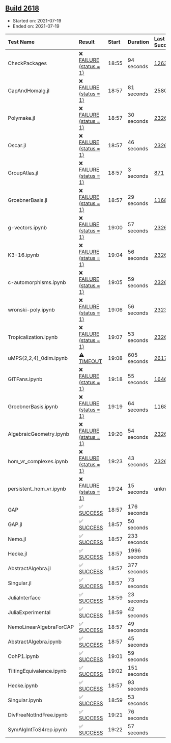 ## [Build 2618](https://oscarci.mathematik.uni-kl.de/job/oscar-stable/2618/)

* Started on: 2021-07-19
* Ended on: 2021-07-19

| Test Name    | Result | Start | Duration | Last Success | First Failure |
|:-------------|:-------|:------|:---------|:-------------|:--------------|
| CheckPackages | ❌ [FAILURE (status = 1)](https://oscarci.mathematik.uni-kl.de/job/oscar-stable/2618/artifact/logs/build-2618/CheckPackages.log) | 18:55 | 94 seconds | [1263](https://oscarci.mathematik.uni-kl.de/job/oscar-stable/1263/) | [1264](https://oscarci.mathematik.uni-kl.de/job/oscar-stable/1264/) |
| CapAndHomalg.jl | ❌ [FAILURE (status = 1)](https://oscarci.mathematik.uni-kl.de/job/oscar-stable/2618/artifact/logs/build-2618/CapAndHomalg.jl.log) | 18:57 | 81 seconds | [2580](https://oscarci.mathematik.uni-kl.de/job/oscar-stable/2580/) | [2581](https://oscarci.mathematik.uni-kl.de/job/oscar-stable/2581/) |
| Polymake.jl | ❌ [FAILURE (status = 1)](https://oscarci.mathematik.uni-kl.de/job/oscar-stable/2618/artifact/logs/build-2618/Polymake.jl.log) | 18:57 | 30 seconds | [2326](https://oscarci.mathematik.uni-kl.de/job/oscar-stable/2326/) | [2327](https://oscarci.mathematik.uni-kl.de/job/oscar-stable/2327/) |
| Oscar.jl | ❌ [FAILURE (status = 1)](https://oscarci.mathematik.uni-kl.de/job/oscar-stable/2618/artifact/logs/build-2618/Oscar.jl.log) | 18:57 | 46 seconds | [2326](https://oscarci.mathematik.uni-kl.de/job/oscar-stable/2326/) | [2327](https://oscarci.mathematik.uni-kl.de/job/oscar-stable/2327/) |
| GroupAtlas.jl | ❌ [FAILURE (status = 1)](https://oscarci.mathematik.uni-kl.de/job/oscar-stable/2618/artifact/logs/build-2618/GroupAtlas.jl.log) | 18:57 | 3 seconds | [871](https://oscarci.mathematik.uni-kl.de/job/oscar-stable/871/) | [872](https://oscarci.mathematik.uni-kl.de/job/oscar-stable/872/) |
| GroebnerBasis.jl | ❌ [FAILURE (status = 1)](https://oscarci.mathematik.uni-kl.de/job/oscar-stable/2618/artifact/logs/build-2618/GroebnerBasis.jl.log) | 18:57 | 29 seconds | [1168](https://oscarci.mathematik.uni-kl.de/job/oscar-stable/1168/) | [1169](https://oscarci.mathematik.uni-kl.de/job/oscar-stable/1169/) |
| g-vectors.ipynb | ❌ [FAILURE (status = 1)](https://oscarci.mathematik.uni-kl.de/job/oscar-stable/2618/artifact/logs/build-2618/g-vectors.ipynb.log) | 19:00 | 57 seconds | [2326](https://oscarci.mathematik.uni-kl.de/job/oscar-stable/2326/) | [2327](https://oscarci.mathematik.uni-kl.de/job/oscar-stable/2327/) |
| K3-16.ipynb | ❌ [FAILURE (status = 1)](https://oscarci.mathematik.uni-kl.de/job/oscar-stable/2618/artifact/logs/build-2618/K3-16.ipynb.log) | 19:04 | 56 seconds | [2326](https://oscarci.mathematik.uni-kl.de/job/oscar-stable/2326/) | [2327](https://oscarci.mathematik.uni-kl.de/job/oscar-stable/2327/) |
| c-automorphisms.ipynb | ❌ [FAILURE (status = 1)](https://oscarci.mathematik.uni-kl.de/job/oscar-stable/2618/artifact/logs/build-2618/c-automorphisms.ipynb.log) | 19:05 | 59 seconds | [2326](https://oscarci.mathematik.uni-kl.de/job/oscar-stable/2326/) | [2327](https://oscarci.mathematik.uni-kl.de/job/oscar-stable/2327/) |
| wronski-poly.ipynb | ❌ [FAILURE (status = 1)](https://oscarci.mathematik.uni-kl.de/job/oscar-stable/2618/artifact/logs/build-2618/wronski-poly.ipynb.log) | 19:06 | 56 seconds | [2323](https://oscarci.mathematik.uni-kl.de/job/oscar-stable/2323/) | [2324](https://oscarci.mathematik.uni-kl.de/job/oscar-stable/2324/) |
| Tropicalization.ipynb | ❌ [FAILURE (status = 1)](https://oscarci.mathematik.uni-kl.de/job/oscar-stable/2618/artifact/logs/build-2618/Tropicalization.ipynb.log) | 19:07 | 53 seconds | [2326](https://oscarci.mathematik.uni-kl.de/job/oscar-stable/2326/) | [2327](https://oscarci.mathematik.uni-kl.de/job/oscar-stable/2327/) |
| uMPS(2,2,4)_0dim.ipynb | ⚠ [TIMEOUT](https://oscarci.mathematik.uni-kl.de/job/oscar-stable/2618/artifact/logs/build-2618/uMPS-2-2-4-_0dim.ipynb.log) | 19:08 | 605 seconds | [2617](https://oscarci.mathematik.uni-kl.de/job/oscar-stable/2617/) | [2618](https://oscarci.mathematik.uni-kl.de/job/oscar-stable/2618/) |
| GITFans.ipynb | ❌ [FAILURE (status = 1)](https://oscarci.mathematik.uni-kl.de/job/oscar-stable/2618/artifact/logs/build-2618/GITFans.ipynb.log) | 19:18 | 55 seconds | [1646](https://oscarci.mathematik.uni-kl.de/job/oscar-stable/1646/) | [1647](https://oscarci.mathematik.uni-kl.de/job/oscar-stable/1647/) |
| GroebnerBasis.ipynb | ❌ [FAILURE (status = 1)](https://oscarci.mathematik.uni-kl.de/job/oscar-stable/2618/artifact/logs/build-2618/GroebnerBasis.ipynb.log) | 19:19 | 64 seconds | [1168](https://oscarci.mathematik.uni-kl.de/job/oscar-stable/1168/) | [1169](https://oscarci.mathematik.uni-kl.de/job/oscar-stable/1169/) |
| AlgebraicGeometry.ipynb | ❌ [FAILURE (status = 1)](https://oscarci.mathematik.uni-kl.de/job/oscar-stable/2618/artifact/logs/build-2618/AlgebraicGeometry.ipynb.log) | 19:20 | 54 seconds | [2326](https://oscarci.mathematik.uni-kl.de/job/oscar-stable/2326/) | [2327](https://oscarci.mathematik.uni-kl.de/job/oscar-stable/2327/) |
| hom_vr_complexes.ipynb | ❌ [FAILURE (status = 1)](https://oscarci.mathematik.uni-kl.de/job/oscar-stable/2618/artifact/logs/build-2618/hom_vr_complexes.ipynb.log) | 19:23 | 43 seconds | [2326](https://oscarci.mathematik.uni-kl.de/job/oscar-stable/2326/) | [2327](https://oscarci.mathematik.uni-kl.de/job/oscar-stable/2327/) |
| persistent_hom_vr.ipynb | ❌ [FAILURE (status = 1)](https://oscarci.mathematik.uni-kl.de/job/oscar-stable/2618/artifact/logs/build-2618/persistent_hom_vr.ipynb.log) | 19:24 | 15 seconds | unknown | unknown |
| GAP | ✅ [SUCCESS](https://oscarci.mathematik.uni-kl.de/job/oscar-stable/2618/artifact/logs/build-2618/GAP.log) | 18:57 | 176 seconds |  |  |
| GAP.jl | ✅ [SUCCESS](https://oscarci.mathematik.uni-kl.de/job/oscar-stable/2618/artifact/logs/build-2618/GAP.jl.log) | 18:57 | 50 seconds |  |  |
| Nemo.jl | ✅ [SUCCESS](https://oscarci.mathematik.uni-kl.de/job/oscar-stable/2618/artifact/logs/build-2618/Nemo.jl.log) | 18:57 | 233 seconds |  |  |
| Hecke.jl | ✅ [SUCCESS](https://oscarci.mathematik.uni-kl.de/job/oscar-stable/2618/artifact/logs/build-2618/Hecke.jl.log) | 18:57 | 1996 seconds |  |  |
| AbstractAlgebra.jl | ✅ [SUCCESS](https://oscarci.mathematik.uni-kl.de/job/oscar-stable/2618/artifact/logs/build-2618/AbstractAlgebra.jl.log) | 18:57 | 377 seconds |  |  |
| Singular.jl | ✅ [SUCCESS](https://oscarci.mathematik.uni-kl.de/job/oscar-stable/2618/artifact/logs/build-2618/Singular.jl.log) | 18:57 | 73 seconds |  |  |
| JuliaInterface | ✅ [SUCCESS](https://oscarci.mathematik.uni-kl.de/job/oscar-stable/2618/artifact/logs/build-2618/JuliaInterface.log) | 18:59 | 23 seconds |  |  |
| JuliaExperimental | ✅ [SUCCESS](https://oscarci.mathematik.uni-kl.de/job/oscar-stable/2618/artifact/logs/build-2618/JuliaExperimental.log) | 18:59 | 42 seconds |  |  |
| NemoLinearAlgebraForCAP | ✅ [SUCCESS](https://oscarci.mathematik.uni-kl.de/job/oscar-stable/2618/artifact/logs/build-2618/NemoLinearAlgebraForCAP.log) | 18:57 | 49 seconds |  |  |
| AbstractAlgebra.ipynb | ✅ [SUCCESS](https://oscarci.mathematik.uni-kl.de/job/oscar-stable/2618/artifact/logs/build-2618/AbstractAlgebra.ipynb.log) | 18:57 | 45 seconds |  |  |
| CohP1.ipynb | ✅ [SUCCESS](https://oscarci.mathematik.uni-kl.de/job/oscar-stable/2618/artifact/logs/build-2618/CohP1.ipynb.log) | 19:01 | 59 seconds |  |  |
| TiltingEquivalence.ipynb | ✅ [SUCCESS](https://oscarci.mathematik.uni-kl.de/job/oscar-stable/2618/artifact/logs/build-2618/TiltingEquivalence.ipynb.log) | 19:02 | 151 seconds |  |  |
| Hecke.ipynb | ✅ [SUCCESS](https://oscarci.mathematik.uni-kl.de/job/oscar-stable/2618/artifact/logs/build-2618/Hecke.ipynb.log) | 18:57 | 93 seconds |  |  |
| Singular.ipynb | ✅ [SUCCESS](https://oscarci.mathematik.uni-kl.de/job/oscar-stable/2618/artifact/logs/build-2618/Singular.ipynb.log) | 18:59 | 53 seconds |  |  |
| DivFreeNotIndFree.ipynb | ✅ [SUCCESS](https://oscarci.mathematik.uni-kl.de/job/oscar-stable/2618/artifact/logs/build-2618/DivFreeNotIndFree.ipynb.log) | 19:21 | 76 seconds |  |  |
| SymAlgIntToS4rep.ipynb | ✅ [SUCCESS](https://oscarci.mathematik.uni-kl.de/job/oscar-stable/2618/artifact/logs/build-2618/SymAlgIntToS4rep.ipynb.log) | 19:22 | 57 seconds |  |  |
